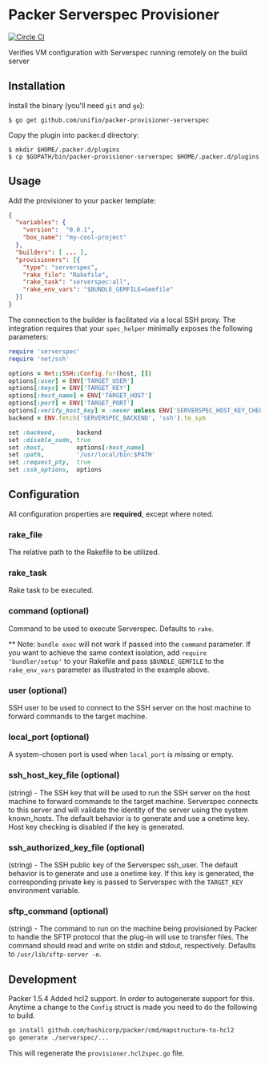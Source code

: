Packer Serverspec Provisioner
================================

[![Circle CI](https://circleci.com/gh/unifio/packer-provisioner-serverspec.svg?style=svg)](https://circleci.com/gh/unifio/packer-provisioner-serverspec)

Verifies VM configuration with Serverspec running remotely on the build server

Installation
------------
Install the binary (you'll need ```git``` and ```go```):

```
$ go get github.com/unifio/packer-provisioner-serverspec
```
Copy the plugin into packer.d directory:

```
$ mkdir $HOME/.packer.d/plugins
$ cp $GOPATH/bin/packer-provisioner-serverspec $HOME/.packer.d/plugins

```

Usage
-----

Add the provisioner to your packer template:

```json
{
  "variables": {
    "version":  "0.0.1",
    "box_name": "my-cool-project"
  },
  "builders": [ ... ],
  "provisioners": [{
    "type": "serverspec",
    "rake_file": "Rakefile",
    "rake_task": "serverspec:all",
    "rake_env_vars": "$BUNDLE_GEMFILE=Gemfile"
  }]
}
```

The connection to the builder is facilitated via a local SSH proxy. The integration requires that your `spec_helper` minimally exposes the following parameters:

```ruby
require 'serverspec'
require 'net/ssh'

options = Net::SSH::Config.for(host, [])
options[:user] = ENV['TARGET_USER']
options[:keys] = ENV['TARGET_KEY']
options[:host_name] = ENV['TARGET_HOST']
options[:port] = ENV['TARGET_PORT']
options[:verify_host_key] = :never unless ENV['SERVERSPEC_HOST_KEY_CHECKING'] =~ (/^(true|t|yes|y|1)$/i)
backend = ENV.fetch('SERVERSPEC_BACKEND', 'ssh').to_sym

set :backend,      backend
set :disable_sudo, true
set :host,         options[:host_name]
set :path,         '/usr/local/bin:$PATH'
set :request_pty,  true
set :ssh_options,  options
```

Configuration
-------------

All configuration properties are **required**, except where noted.

### rake_file

The relative path to the Rakefile to be utilized.

### rake_task

Rake task to be executed.

### command (optional)

Command to be used to execute Serverspec. Defaults to `rake`.

** Note: `bundle exec` will not work if passed into the `command` parameter. If you want to achieve the same context isolation, add `require 'bundler/setup'` to your Rakefile and pass `$BUNDLE_GEMFILE` to the `rake_env_vars` parameter as illustrated in the example above.

### user (optional)

SSH user to be used to connect to the SSH server on the host machine to forward commands to the target machine.

### local_port (optional)

A system-chosen port is used when `local_port` is missing or empty.

### ssh_host_key_file (optional)

(string) - The SSH key that will be used to run the SSH server on the host machine to forward commands to the target machine. Serverspec connects to this server and will validate the identity of the server using the system known_hosts. The default behavior is to generate and use a onetime key. Host key checking is disabled if the key is generated.

### ssh_authorized_key_file (optional)

(string) - The SSH public key of the Serverspec ssh_user. The default behavior is to generate and use a onetime key. If this key is generated, the corresponding private key is passed to Serverspec with the `TARGET_KEY` environment variable.

### sftp_command (optional)

(string) - The command to run on the machine being provisioned by Packer to handle the SFTP protocol that the plug-in will use to transfer files. The command should read and write on stdin and stdout, respectively. Defaults to `/usr/lib/sftp-server -e`.

Development
------------

Packer 1.5.4 Added hcl2 support. In order to autogenerate support for this. Anytime a change to the `Config` struct is made you need to do the following to build.

```bash
go install github.com/hashicorp/packer/cmd/mapstructure-to-hcl2
go generate ./serverspec/...
```

This will regenerate the `provisioner.hcl2spec.go` file.
